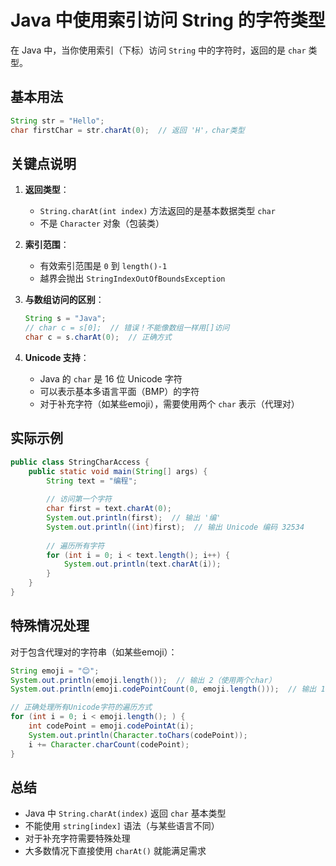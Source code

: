 # Java 中使用索引访问 String 的字符类型

在 Java 中，当你使用索引（下标）访问 `String` 中的字符时，返回的是 `char` 类型。

## 基本用法

```java
String str = "Hello";
char firstChar = str.charAt(0);  // 返回 'H'，char类型
```

## 关键点说明

1. **返回类型**：
   - `String.charAt(int index)` 方法返回的是基本数据类型 `char`
   - 不是 `Character` 对象（包装类）

2. **索引范围**：
   - 有效索引范围是 `0` 到 `length()-1`
   - 越界会抛出 `StringIndexOutOfBoundsException`

3. **与数组访问的区别**：
   ```java
   String s = "Java";
   // char c = s[0];  // 错误！不能像数组一样用[]访问
   char c = s.charAt(0);  // 正确方式
   ```

4. **Unicode 支持**：
   - Java 的 `char` 是 16 位 Unicode 字符
   - 可以表示基本多语言平面（BMP）的字符
   - 对于补充字符（如某些emoji），需要使用两个 `char` 表示（代理对）

## 实际示例

```java
public class StringCharAccess {
    public static void main(String[] args) {
        String text = "编程";
        
        // 访问第一个字符
        char first = text.charAt(0);
        System.out.println(first);  // 输出 '编'
        System.out.println((int)first);  // 输出 Unicode 编码 32534
        
        // 遍历所有字符
        for (int i = 0; i < text.length(); i++) {
            System.out.println(text.charAt(i));
        }
    }
}
```

## 特殊情况处理

对于包含代理对的字符串（如某些emoji）：

```java
String emoji = "😊";
System.out.println(emoji.length());  // 输出 2（使用两个char）
System.out.println(emoji.codePointCount(0, emoji.length()));  // 输出 1（实际1个字符）

// 正确处理所有Unicode字符的遍历方式
for (int i = 0; i < emoji.length(); ) {
    int codePoint = emoji.codePointAt(i);
    System.out.println(Character.toChars(codePoint));
    i += Character.charCount(codePoint);
}
```

## 总结

- Java 中 `String.charAt(index)` 返回 `char` 基本类型
- 不能使用 `string[index]` 语法（与某些语言不同）
- 对于补充字符需要特殊处理
- 大多数情况下直接使用 `charAt()` 就能满足需求